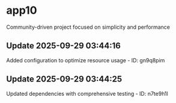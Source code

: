 # app10
Community-driven project focused on simplicity and performance

## Update 2025-09-29 03:44:16
Added configuration to optimize resource usage - ID: gn9q8pim


## Update 2025-09-29 03:44:25
Updated dependencies with comprehensive testing - ID: n7te9h1l

